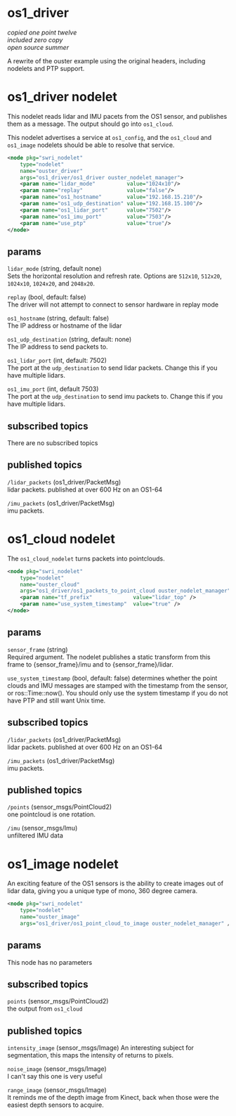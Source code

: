 # os1_driver

*copied one point twelve*  
*included zero copy*  
*open source summer*   

A rewrite of the ouster example using the original headers, including nodelets and PTP support.

# os1_driver nodelet
This nodelet reads lidar and IMU pacets from the OS1 sensor, and publishes them as a message. The output should go into `os1_cloud`.

This nodelet advertises a service at `os1_config`, and the `os1_cloud` and `os1_image` nodelets should be able to resolve that service.

```xml
<node pkg="swri_nodelet" 
    type="nodelet" 
    name="ouster_driver" 
    args="os1_driver/os1_driver ouster_nodelet_manager">
    <param name="lidar_mode"          value="1024x10"/>
    <param name="replay"              value="false"/>
    <param name="os1_hostname"        value="192.168.15.210"/>
    <param name="os1_udp_destination" value="192.168.15.100"/>
    <param name="os1_lidar_port"      value="7502"/>
    <param name="os1_imu_port"        value="7503"/>
    <param name="use_ptp"             value="true"/>
</node>
```

## params

`lidar_mode` (string, default none)  
Sets the horizontal resolution and refresh rate. Options are `512x10`, `512x20`, `1024x10`, `1024x20`, and `2048x20`. 

`replay` (bool, default: false)  
The driver will not attempt to connect to sensor hardware in replay mode

`os1_hostname` (string, default: false)  
The IP address or hostname of the lidar

`os1_udp_destination` (string, default: none)  
The IP address to send packets to.

`os1_lidar_port` (int, default: 7502)  
The port at the `udp_destination` to send lidar packets. Change this if you have multiple lidars.

`os1_imu_port` (int, default 7503)  
The port at the `udp_destination` to send imu packets to. Change this if you have multiple lidars.


## subscribed topics
There are no subscribed topics

## published topics
`/lidar_packets` (os1_driver/PacketMsg)  
lidar packets. published at over 600 Hz on an OS1-64

`/imu_packets` (os1_driver/PacketMsg)  
imu packets.

# os1_cloud nodelet
The `os1_cloud_nodelet` turns packets into pointclouds.

```xml
<node pkg="swri_nodelet" 
    type="nodelet" 
    name="ouster_cloud" 
    args="os1_driver/os1_packets_to_point_cloud ouster_nodelet_manager">
    <param name="tf_prefix"             value="lidar_top" />
    <param name="use_system_timestamp"  value="true" />
</node>
```

## params
`sensor_frame` (string)  
Required argument. The nodelet publishes a static transform from this frame to {sensor_frame}/imu and to {sensor_frame}/lidar.

`use_system_timestamp` (bool, default: false)
determines whether the point clouds and IMU messages are stamped with the timestamp from the sensor, or ros::Time::now(). You should only use the system timestamp if you do not have PTP and still want Unix time.

## subscribed topics
`/lidar_packets` (os1_driver/PacketMsg)  
lidar packets. published at over 600 Hz on an OS1-64

`/imu_packets` (os1_driver/PacketMsg)  
imu packets.

## published topics
`/points` (sensor_msgs/PointCloud2)  
one pointcloud is one rotation.

`/imu` (sensor_msgs/Imu)  
unfiltered IMU data

# os1_image nodelet
An exciting feature of the OS1 sensors is the ability to create images out of lidar data, giving you a unique type of mono, 360 degree camera.

```xml
<node pkg="swri_nodelet" 
    type="nodelet" 
    name="ouster_image" 
    args="os1_driver/os1_point_cloud_to_image ouster_nodelet_manager" />
```

## params
This node has no parameters

## subscribed topics
`points` (sensor_msgs/PointCloud2)  
the output from `os1_cloud`

## published topics
`intensity_image` (sensor_msgs/Image)
An interesting subject for segmentation, this maps the intensity of returns to pixels.

`noise_image` (sensor_msgs/Image)  
I can't say this one is very useful

`range_image` (sensor_msgs/Image)  
It reminds me of the depth image from Kinect, back when those were the easiest depth sensors to acquire.
